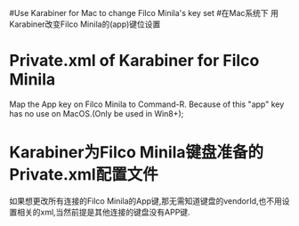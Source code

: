 #Use Karabiner for Mac to change Filco Minila's key set
#在Mac系统下 用Karabiner改变Filco Minila的(app)键位设置

# Private.xml of Karabiner for Filco Minila
Map the App key on Filco Minila to Command-R. Because of this "app" key has no use on MacOS.(Only be used in Win8+);

# Karabiner为Filco Minila键盘准备的Private.xml配置文件
如果想更改所有连接的Filco Minila的App键,那无需知道键盘的vendorId,也不用设置相关的xml,当然前提是其他连接的键盘没有APP键.
